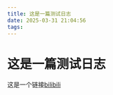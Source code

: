 ```yaml
---
title: 这是一篇测试日志
date: 2025-03-31 21:04:56
tags:
---
```

# 这是一篇测试日志
这是一个链接[bilibili](https://bilibili.com)
